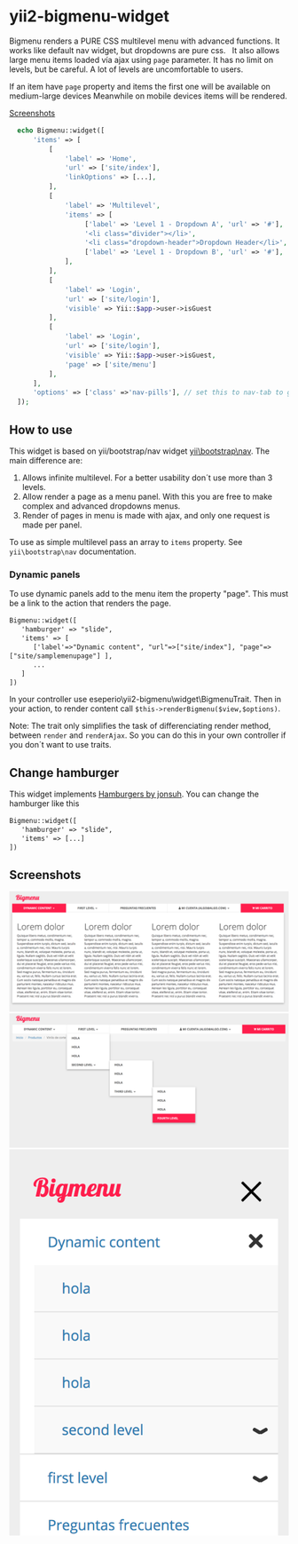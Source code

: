 # yii2-bigmenu-widget

Bigmenu renders a PURE CSS multilevel menu with advanced functions.
   It works like default nav widget, but dropdowns are pure css.
   It also allows large menu items loaded vía ajax using `page` parameter.
   It has no limit on levels, but be careful. A lot of levels are uncomfortable to users.
  
   If an item have `page` property and items the first one will be available on medium-large devices
   Meanwhile on mobile devices items will be rendered.
   
   [Screenshots](#screenshots)

 ```php
   echo Bigmenu::widget([
       'items' => [
           [
               'label' => 'Home',
               'url' => ['site/index'],
               'linkOptions' => [...],
           ],
           [
               'label' => 'Multilevel',
               'items' => [
                    ['label' => 'Level 1 - Dropdown A', 'url' => '#'],
                    '<li class="divider"></li>',
                    '<li class="dropdown-header">Dropdown Header</li>',
                    ['label' => 'Level 1 - Dropdown B', 'url' => '#'],
               ],
           ],
           [
               'label' => 'Login',
               'url' => ['site/login'],
               'visible' => Yii::$app->user->isGuest
           ],
           [
               'label' => 'Login',
               'url' => ['site/login'],
               'visible' => Yii::$app->user->isGuest,
               'page' => ['site/menu']
           ],
       ],
       'options' => ['class' =>'nav-pills'], // set this to nav-tab to get tab-styled navigation
   ]);
   ```
   
## How to use
This widget is based on yii/bootstrap/nav widget [yii\bootstrap\nav](http://www.yiiframework.com/doc-2.0/yii-bootstrap-nav.html).
The main difference are:
1. Allows infinite multilevel. For a better usability don´t use more than 3 levels.
2. Allow render a page as a menu panel. With this you are free to make complex and advanced dropdowns menus.
3. Render of pages in menu is made with ajax, and only one request is made per panel.

To use as simple multilevel pass an array to `items` property. See `yii\bootstrap\nav` documentation.
### Dynamic panels
To use dynamic panels add to the menu item the property "page". This must be a link to the action that renders the page. 

```
Bigmenu::widget([
   'hamburger' => "slide",
   'items' => [
      ['label'=>"Dynamic content", "url"=>["site/index"], "page"=>["site/samplemenupage"] ],
      ...
   ]
])
```

In your controller use eseperio\yii2-bigmenu\widget\BigmenuTrait. Then in your action, to render content call `$this->renderBigmenu($view,$options)`.

Note: The trait only simplifies the task of differenciating render method, between `render` and `renderAjax`. So you can do this in your own controller if you don´t want to use traits.

## Change hamburger
This widget implements [Hamburgers by jonsuh](https://jonsuh.com/hamburgers/). You can change the hamburger like this
```
Bigmenu::widget([
   'hamburger' => "slide",
   'items' => [...]
])
```


## Screenshots   
![Bigmenu screenshot](https://github.com/Eseperio/yii2-bigmenu-widget/blob/master/Captura%20de%20pantalla%202017-09-04%20a%20las%201.32.02.png?raw=true)
![Bigmenu screenshot](https://github.com/Eseperio/yii2-bigmenu-widget/blob/master/Captura%20de%20pantalla%202017-09-04%20a%20las%201.31.54.png?raw=true)
![Bigmenu screenshot](https://github.com/Eseperio/yii2-bigmenu-widget/blob/master/Captura%20de%20pantalla%202017-09-04%20a%20las%201.33.08.png?raw=true)
